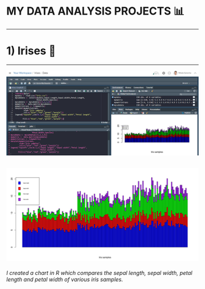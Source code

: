 MY DATA ANALYSIS PROJECTS 📊
============================
----------------------------

# 1) Irises 🌸
--------------
![Image 1](https://github.com/cerovina/Irises-Graph/blob/main/IrisScreenshot.png?raw=true)

![Image2](https://github.com/cerovina/Irises-Graph/blob/main/IrisesGraph.png?raw=true)
--------------------------------------------------------------------------------------
_I created a chart in R which compares the sepal length, sepal width, petal length and petal width of various iris samples._
